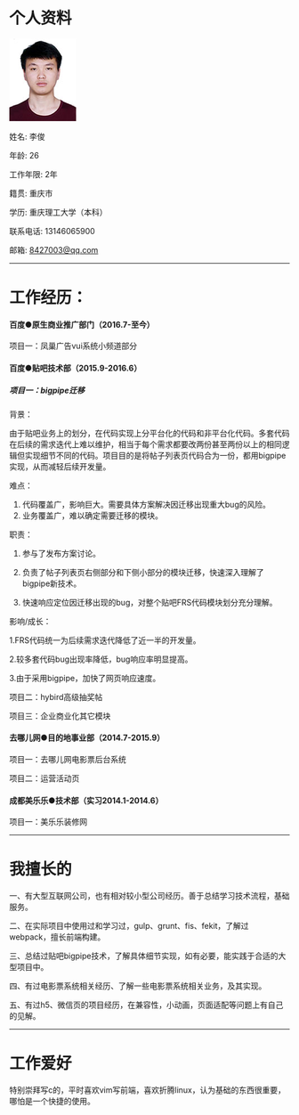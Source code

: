 # 个人资料

![](/assets/me.jpg)

姓名: 李俊

年龄: 26

工作年限: 2年

籍贯: 重庆市

学历: 重庆理工大学（本科）

联系电话: 13146065900

邮箱: 8427003@qq.com

---

# 工作经历：

#### 百度●原生商业推广部门（2016.7-至今）

项目一：凤巢广告vui系统小频道部分

#### 百度●贴吧技术部（2015.9-2016.6）

##### 项目一：bigpipe迁移

背景：

由于贴吧业务上的划分，在代码实现上分平台化的代码和非平台化代码。多套代码在后续的需求迭代上难以维护，相当于每个需求都要改两份甚至两份以上的相同逻辑但实现细节不同的代码。项目目的是将帖子列表页代码合为一份，都用bigpipe实现，从而减轻后续开发量。

难点：

1. 代码覆盖广，影响巨大。需要具体方案解决因迁移出现重大bug的风险。
2. 业务覆盖广，难以确定需要迁移的模块。



职责：

1. 参与了发布方案讨论。

2. 负责了帖子列表页右侧部分和下侧小部分的模块迁移，快速深入理解了bigpipe新技术。

3. 快速响应定位因迁移出现的bug，对整个贴吧FRS代码模块划分充分理解。


影响/成长：

1.FRS代码统一为后续需求迭代降低了近一半的开发量。

2.较多套代码bug出现率降低，bug响应率明显提高。

3.由于采用bigpipe，加快了网页响应速度。

项目二：hybird高级抽奖帖

项目三：企业商业化其它模块

#### 去哪儿网●目的地事业部（2014.7-2015.9）

项目一：去哪儿网电影票后台系统

项目二：运营活动页

#### 成都美乐乐●技术部（实习2014.1-2014.6）

项目一：美乐乐装修网

---

# 我擅长的

一、有大型互联网公司，也有相对较小型公司经历。善于总结学习技术流程，基础服务。

二、在实际项目中使用过和学习过，gulp、grunt、fis、fekit，了解过webpack，擅长前端构建。

三、总结过贴吧bigpipe技术，了解具体细节实现，如有必要，能实践于合适的大型项目中。

四、有过电影票系统相关经历、了解一些电影票系统相关业务，及其实现。

五、有过h5、微信页的项目经历，在兼容性，小动画，页面适配等问题上有自己的见解。

---

# 工作爱好

特别崇拜写c的，平时喜欢vim写前端，喜欢折腾linux，认为基础的东西很重要，哪怕是一个快捷的使用。

